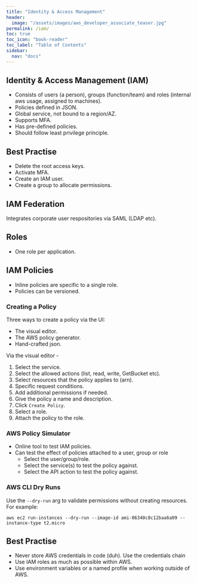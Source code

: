 ```yaml
---
title: "Identity & Access Management"
header:
  image: "/assets/images/aws_developer_associate_teaser.jpg"
permalink: /iam/
toc: true
toc_icon: "book-reader"
toc_label: "Table of Contents"
sidebar:
  nav: "docs"
---
```


## Identity & Access Management (IAM)

- Consists of users (a person), groups (function/team) and roles (internal aws usage, assigned to machines).
- Policies defined in JSON.
- Global service, not bound to a region/AZ.
- Supports MFA.
- Has pre-defined policies.
- Should follow least privilege principle.

## Best Practise

- Delete the root access keys.
- Activate MFA.
- Create an IAM user.
- Create a group to allocate permissions.

## IAM Federation

Integrates corporate user respositories via SAML (LDAP etc).

## Roles

- One role per application.

## IAM Policies

- Inline policies are specific to a single role.
- Policies can be versioned.

### Creating a Policy

Three ways to create a policy via the UI:

- The visual editor.
- The AWS policy generator.
- Hand-crafted json.

Via the visual editor -

1. Select the service.
2. Select the allowed actions (list, read, write, GetBucket etc).
3. Select resources that the policy applies to (arn).
4. Specific request conditions.
5. Add additional permissions if needed.
6. Give the policy a name and description.
7. Click ```Create Policy```.
8. Select a role.
9. Attach the policy to the role.

### AWS Policy Simulator

- Online tool to test IAM policies.
- Can test the effect of policies attached to a user, group or role
    - Select the user/group/role.
    - Select the service(s) to test the policy against.
    - Select the API action to test the policy against.
    
### AWS CLI Dry Runs

Use the ```--dry-run``` arg to validate permissions without creating resources. For example:

    aws ec2 run-instances --dry-run --image-id ami-06340c8c12baa6a09 --instance-type t2.micro

## Best Practise

- Never store AWS credentials in code (duh). Use the credentials chain
- Use IAM roles as much as possible within AWS.
- Use environment variables or a named profile when working outside of AWS.
